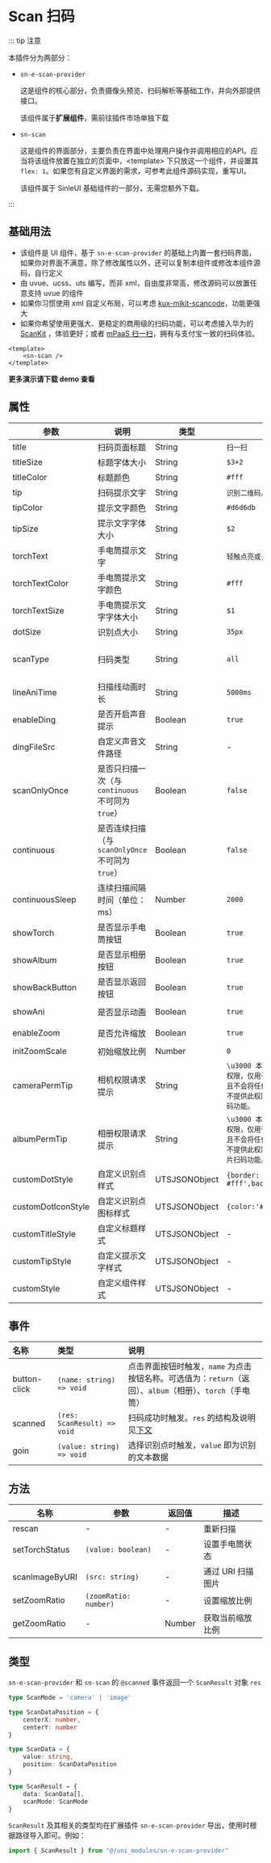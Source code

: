 # Scan 扫码

::: tip 注意

本插件分为两部分：

* `sn-e-scan-provider`

  这是组件的核心部分，负责摄像头预览、扫码解析等基础工作，并向外部提供接口。

  该组件属于**扩展组件**，需前往插件市场单独下载

* `sn-scan`

  这是组件的界面部分，主要负责在界面中处理用户操作并调用相应的API。应当将该组件放置在独立的页面中，\<template\> 下只放这一个组件，并设置其 `flex: 1`。如果您有自定义界面的需求，可参考此组件源码实现，重写UI。
  
  该组件属于 SinleUI 基础组件的一部分，无需您额外下载。

:::

## 基础用法

* 该组件是 UI 组件，基于 `sn-e-scan-provider` 的基础上内置一套扫码界面，如果你对界面不满意，除了修改属性以外，还可以复制本组件或修改本组件源码，自行定义
* 由 uvue、ucss、uts 编写，而非 xml，自由度非常高，修改源码可以放置任意支持 uvue 的组件
* 如果你习惯使用 xml 自定义布局，可以考虑 [kux-mlkit-scancode](https://ext.dcloud.net.cn/plugin?name=kux-mlkit-scancode)，功能更强大
* 如果你希望使用更强大、更稳定的商用级的扫码功能，可以考虑接入华为的 [ScanKit](/components/sn-e-scankit) ，体验更好；或者 [mPaaS 扫一扫](https://help.aliyun.com/document_detail/52599.html?spm=a2c4g.52296.0.i0)，拥有与支付宝一致的扫码体验。

```vue
<template>
	<sn-scan />
</template>
```

**更多演示请下载 demo 查看**

## 属性

| 参数               | 说明                                              | 类型          | 默认值                                                       | 可选值                         |
| ------------------ | ------------------------------------------------- | ------------- | ------------------------------------------------------------ | ------------------------------ |
| title              | 扫码页面标题                                      | String        | `扫一扫`                                                     | -                              |
| titleSize          | 标题字体大小                                      | String        | `$3+2`                                                       | -                              |
| titleColor         | 标题颜色                                          | String        | `#fff`                                                       | -                              |
| tip                | 扫码提示文字                                      | String        | `识别二维码/条码`                                            | -                              |
| tipColor           | 提示文字颜色                                      | String        | `#d6d6db`                                                    | -                              |
| tipSize            | 提示文字字体大小                                  | String        | `$2`                                                         | -                              |
| torchText          | 手电筒提示文字                                    | String        | `轻触点亮或关闭`                                             | -                              |
| torchTextColor     | 手电筒提示文字颜色                                | String        | `#fff`                                                       | -                              |
| torchTextSize      | 手电筒提示文字字体大小                            | String        | `$1`                                                         | -                              |
| dotSize            | 识别点大小                                        | String        | `35px`                                                       | -                              |
| scanType           | 扫码类型                                          | String        | `all`                                                        | `qrCode` \| `barCode` \| `all` |
| lineAniTime         | 扫描线动画时长                                    | String        | `5000ms`                                                       | -                              |
| enableDing         | 是否开启声音提示                                  | Boolean       | `true`                                                       | `true` \| `false`              |
| dingFileSrc        | 自定义声音文件路径                                | String        | -                                                            | -                              |
| scanOnlyOnce       | 是否只扫描一次（与 `continuous` 不可同为 `true`） | Boolean       | `false`                                                      | `true` \|`false`               |
| continuous         | 是否连续扫描（与 `scanOnlyOnce` 不可同为 `true`） | Boolean       | `false`                                                      | `true` \|`false`               |
| continuousSleep    | 连续扫描间隔时间（单位：ms）                      | Number        | `2000`                                                       | -                              |
| showTorch          | 是否显示手电筒按钮                                | Boolean       | `true`                                                       | `true` \|`false`               |
| showAlbum          | 是否显示相册按钮                                  | Boolean       | `true`                                                       | `true` \|`false`               |
| showBackButton     | 是否显示返回按钮                                  | Boolean       | `true`                                                       | `true` \|`false`               |
| showAni            | 是否显示动画                                      | Boolean       | `true`                                                       | `true` \|`false`               |
| enableZoom         | 是否允许缩放                                      | Boolean       | `true`                                                       | `true` \|`false`               |
| initZoomScale      | 初始缩放比例                                      | Number        | `0`                                                          | -                              |
| cameraPermTip      | 相机权限请求提示                                    | String        | `\u3000 本应用正在请求您的相机权限，仅用于条码、二维码识别，且不会将任何数据上传至云端。如不提供此权限，则无法正常使用扫码功能。` | -                              |
| albumPermTip | 相册权限请求提示 | String | `\u3000 本应用正在请求您的相册权限，仅用于条码、二维码识别，且不会将任何数据上传至云端。如不提供此权限，则无法正常使用图片扫码功能。` | - |
| customDotStyle     | 自定义识别点样式                                  | UTSJSONObject | `{border: '2px solid #fff',background:$primary}`             | -                              |
| customDotIconStyle | 自定义识别点图标样式                              | UTSJSONObject | `{color:'#fff'}`                                             | -                              |
| customTitleStyle   | 自定义标题样式                                    | UTSJSONObject | -                                                            | -                              |
| customTipStyle     | 自定义提示文字样式                                | UTSJSONObject | -                                                            | -                              |
| customStyle        | 自定义组件样式                                    | UTSJSONObject | -                                                            | -                              |

## 事件

| 名称         | 类型                        | 说明                                                         |
| :----------- | :-------------------------- | :----------------------------------------------------------- |
| button-click | `(name: string) => void`    | 点击界面按钮时触发，`name` 为点击按钮名称。可选值为：`return`（返回）、`album`（相册）、`torch`（手电筒） |
| scanned      | `(res: ScanResult) => void` | 扫码成功时触发。`res` 的结构及说明见[下文](#类型)            |
| goin         | `(value: string) => void`   | 选择识别点时触发，`value` 即为识别的文本数据                 |

## 方法

| 名称           | 参数                  | 返回值 | 描述              |
| -------------- | --------------------- | ------ | ----------------- |
| rescan         | -                     | -      | 重新扫描          |
| setTorchStatus | `(value: boolean)`    | -      | 设置手电筒状态    |
| scanImageByURI | `(src: string)`       | -      | 通过 URI 扫描图片 |
| setZoomRatio   | `(zoomRatio: number)` | -      | 设置缩放比例      |
| getZoomRatio   | -                     | Number | 获取当前缩放比例  |

## 类型

 `sn-e-scan-provider` 和 `sn-scan` 的 `@scanned` 事件返回一个 `ScanResult` 对象 `res`

```typescript
type ScanMode = 'camera' | 'image'

type ScanDataPosition = {
	centerX: number,
	centerY: number
}

type ScanData = {
	value: string,
	position: ScanDataPosition
}

type ScanResult = {
	data: ScanData[],
	scanMode: ScanMode
}
```

`ScanResult` 及其相关的类型均在扩展插件 `sn-e-scan-provider` 导出，使用时根据路径导入即可。例如：

```typescript
import { ScanResult } from "@/uni_modules/sn-e-scan-provider"
```



<DemoPhone name="sn-scan" />